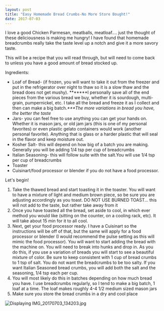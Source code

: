 ```yaml
---
layout: post
title: "Easy Homemade Bread Crumbs-No More Store Bought!"
date: 2017-07-03
---
```


I love a good Chicken Parmesan, meatballs, meatloaf.... just the thought of these deliciousness is making me hungry! I have found that homemade breadcrumbs really take the taste level up a notch and give it a more savory taste.

This will be a recipe that you will read through, but will need to come back to unless you have a good amount of bread stocked up.

Ingredients:
<ul>
 	<li>Loaf of Bread- (if frozen, you will want to take it out from the freezer and put in the refrigerator over night to thaw so it is a slow thaw and the bread does not get mushy). *******I personally save all of the end pieces from the various bread we buy, whether it is sourdough, multi-grain, pumpernickel, etc. I take all the bread and freeze it as I collect and then can make a big batch.<em>***The more variations in bread you have, the better the taste </em></li>
 	<li>Jars- you can feel free to use anything you can get your hands on. Whether it is mason jars, or old jam jars (this is one of my personal favorites) or even plastic gelato containers would work (another personal favorite). Anything that is glass or a harder plastic that will seal in the flavor and keep moisture out.</li>
 	<li>Kosher Salt- this will depend on how big of a batch you are making. Generally you will be adding 1/4 tsp per cup of breadcrumbs</li>
 	<li>Italian Seasoning- this will follow suite with the salt.You will use 1/4 tsp per cup of breadcrumbs</li>
 	<li>Toaster</li>
 	<li>Cuisinart/food processor or blender if you do not have a food processor.</li>
</ul>
Let's begin!
<ol>
 	<li>Take the thawed bread and start toasting it in the toaster. You will want to have a mixture of light and medium brown piece, so be sure you are adjusting accordingly as you toast. DO NOT USE BURNED TOAST... this will not add to the taste, but rather take away from it</li>
 	<li>Once you have toasted all the bread, set aside to cool, in which ever method you would like (sitting on the counter, on a cooling rack, etc). It will take about 15 min for it to all cool.</li>
 	<li>Next, get your food processor ready. I have a Cuisinart so the instructions will be off of that, but the same will apply for a food processor or blender (I would recommend the pulse setting as this will mimic the food processor). You will want to start adding the bread with the machine on. You will need to break into hunks and drop in. As you do this, if you use a variation of breads you will start to see a beautiful mixture of color. Be sure to keep consistent with 1 cup of bread crumbs to 1 tsp of salt. You do not want the breadcrumbs to be too salty. If you want Italian Seasoned bread crumbs, you will add both the salt and the seasoning, 1/4 tsp each per cup.</li>
 	<li>You will most likely do this in batches depending on how much bread you have. I use breadcrumbs regularly, so I tend to make a big batch, 1 loaf at a time. The loaf makes roughly 4-4 1/2 medium sized mason jars</li>
 	<li>Make sure you store the bread crumbs in a dry and cool place</li>
</ol>
<img class="aLF-aPX-J1-J3" src="https://mail.google.com/mail/u/0/?ui=2&amp;ik=0f5fff87ea&amp;view=fimg&amp;th=15d0a3105b73f479&amp;attid=0.1&amp;disp=inline&amp;realattid=1571935539903332352-local0&amp;safe=1&amp;attbid=ANGjdJ_hd8KCWywmWh1sOI3Lmym7JAWjr-wRV8HJGevtltnr24oHhTR7Z_L_9bSNZyj3UCZ5x6nOjcgXTLeH6UpzGL3iEDckf0XUalZrUOMeIBYdO6zuwPmQ5FB_CuI&amp;ats=1499114577700&amp;rm=15d0a3105b73f479&amp;zw&amp;sz=w1680-h920" alt="Displaying IMG_20170703_134203.jpg" />